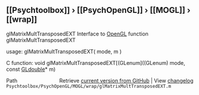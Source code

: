 ## [[Psychtoolbox]] &#8250; [[PsychOpenGL]] &#8250; [[MOGL]] &#8250; [[wrap]]

glMatrixMultTransposedEXT  Interface to [OpenGL](OpenGL) function glMatrixMultTransposedEXT  
  
usage:  glMatrixMultTransposedEXT( mode, m )  
  
C function:  void glMatrixMultTransposedEXT[(GLenum]((GLenum) mode, const [GLdouble](GLdouble)\* m)  




<div class="code_header" style="text-align:right;">
  <span style="float:left;">Path&nbsp;&nbsp;</span> <span class="counter">Retrieve <a href=
  "https://raw.github.com/Psychtoolbox-3/Psychtoolbox-3/beta/Psychtoolbox/PsychOpenGL/MOGL/wrap/glMatrixMultTransposedEXT.m">current version from GitHub</a> | View <a href=
  "https://github.com/Psychtoolbox-3/Psychtoolbox-3/commits/beta/Psychtoolbox/PsychOpenGL/MOGL/wrap/glMatrixMultTransposedEXT.m">changelog</a></span>
</div>
<div class="code">
  <code>Psychtoolbox/PsychOpenGL/MOGL/wrap/glMatrixMultTransposedEXT.m</code>
</div>

